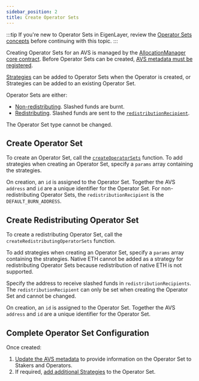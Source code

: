 ```yaml
---
sidebar_position: 2
title: Create Operator Sets
---
```


:::tip
If you're new to Operator Sets in EigenLayer, review the [Operator Sets concepts](../../../../eigenlayer/concepts/operator-sets/operator-sets-concept.md) before continuing with this topic.
:::

Creating Operator Sets for an AVS is managed by the [AllocationManager core contract](../../../Concepts/eigenlayer-contracts/core-contracts.md). Before Operator Sets can be created,
[AVS metadata must be registered](../register-avs-metadata.md).

[Strategies](../../../../eigenlayer/concepts/operator-sets/strategies-and-magnitudes) can be added to Operator Sets when the Operator is created, or Strategies can be added to an existing Operator Set.

Operator Sets are either: 
* [Non-redistributing](#create-operator-set). Slashed funds are burnt.
* [Redistributing](#create-redistributing-operator-set). Slashed funds are sent to the [`redistributionRecipient`](../../../Concepts/slashing/slashing-concept-developers.md#redistribution-recipient).

The Operator Set type cannot be changed.

## Create Operator Set

To create an Operator Set, call the [`createOperatorSets`](https://github.com/Layr-Labs/eigenlayer-contracts/blob/9a19503e2a4467f0be938f72e80b11768b2e47f9/docs/core/AllocationManager.md#createoperatorsets) function.
To add strategies when creating an Operator Set, specify a `params` array containing the strategies.

On creation, an `id` is assigned to the Operator Set. Together the AVS `address` and `id` are a unique identifier for the Operator Set.
For non-redistributing Operator Sets, the `redistributionRecipient` is the `DEFAULT_BURN_ADDRESS`.

## Create Redistributing Operator Set

To create a redistributing Operator Set, call the `createRedistributingOperatorSets` function.

To add strategies when creating an Operator Set, specify a `params` array containing the strategies.
Native ETH cannot be added as a strategy for redistributing Operator Sets because redistribution of native ETH is not supported.

Specify the address to receive slashed funds in `redistributionRecipients`.  The `redistributionRecipient` can only be set 
when creating the Operator Set and cannot be changed. 

On creation, an `id` is assigned to the Operator Set. Together the AVS `address` and `id` are a unique identifier for the Operator Set.

## Complete Operator Set Configuration

Once created:
1. [Update the AVS metadata](update-avs-metadata.md) to provide information on the Operator Set to Stakers and Operators.
2. If required, [add additional Strategies](modify-strategy-composition.md) to the Operator Set.